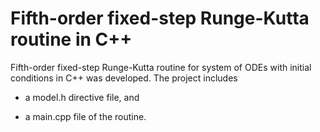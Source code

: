 # Fifth-order fixed-step Runge-Kutta routine in C++

Fifth-order fixed-step Runge-Kutta routine for system of ODEs with initial conditions in C++ was developed. The project includes
 
 * a model.h directive file, and
 
 * a main.cpp file of the routine.

